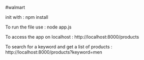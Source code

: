 #walmart

init with : 
npm install

To run the file use :
node app.js

To access the app on localhost :
http://localhost:8000/products

To search for a keyword and get a list of products :
http://localhost:8000/products?keyword=men